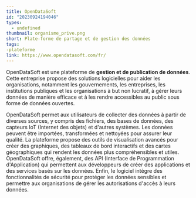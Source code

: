 ```yaml
---
title: OpenDataSoft
id: "20230924194046"
types:
  - undefined
thumbnail: organisme_prive.png
short: Plate-forme de partage et de gestion des données
tags:
-plateforme
link: https://www.opendatasoft.com/fr/
---
```

OpenDataSoft est une plateforme de **gestion et de publication de données**. Cette entreprise propose des solutions logicielles pour aider les organisations, notamment les gouvernements, les entreprises, les institutions publiques et les organisations à but non lucratif, à gérer leurs données de manière efficace et à les rendre accessibles au public sous forme de données ouvertes.

OpenDataSoft permet aux utilisateurs de collecter des données à partir de diverses sources, y compris des fichiers, des bases de données, des capteurs IoT (Internet des objets) et d'autres systèmes. Les données peuvent être importées, transformées et nettoyées pour assurer leur qualité.
La plateforme propose des outils de visualisation avancés pour créer des graphiques, des tableaux de bord interactifs et des cartes géographiques qui rendent les données plus compréhensibles et utiles.
OpenDataSoft offre, également, des API (Interface de Programmation d'Application) qui permettent aux développeurs de créer des applications et des services basés sur les données.
Enfin, le logiciel intègre des fonctionnalités de sécurité pour protéger les données sensibles et permettre aux organisations de gérer les autorisations d'accès à leurs données.